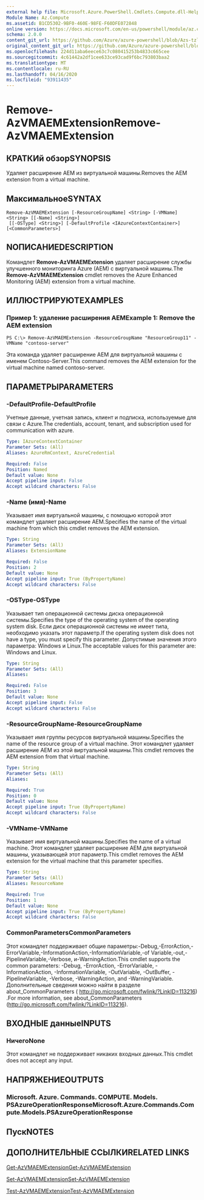 ```yaml
---
external help file: Microsoft.Azure.PowerShell.Cmdlets.Compute.dll-Help-Help.xml
Module Name: Az.Compute
ms.assetid: B1CD5302-9BF0-460E-98FE-F60DFE072848
online version: https://docs.microsoft.com/en-us/powershell/module/az.compute/remove-azvmaemextension
schema: 2.0.0
content_git_url: https://github.com/Azure/azure-powershell/blob/Azs-tzl/src/Compute/Compute/help/Remove-AzVMAEMExtension.md
original_content_git_url: https://github.com/Azure/azure-powershell/blob/Azs-tzl/src/Compute/Compute/help/Remove-AzVMAEMExtension.md
ms.openlocfilehash: 224d11aba6eece63c7c080415253b4833c665cee
ms.sourcegitcommit: 4c61442a2df1cee633ce93cad9f6bc793803baa2
ms.translationtype: MT
ms.contentlocale: ru-RU
ms.lasthandoff: 04/16/2020
ms.locfileid: "93911435"
---
```

# <span data-ttu-id="1767b-101">Remove-AzVMAEMExtension</span><span class="sxs-lookup"><span data-stu-id="1767b-101">Remove-AzVMAEMExtension</span></span>

## <span data-ttu-id="1767b-102">КРАТКИй обзор</span><span class="sxs-lookup"><span data-stu-id="1767b-102">SYNOPSIS</span></span>
<span data-ttu-id="1767b-103">Удаляет расширение AEM из виртуальной машины.</span><span class="sxs-lookup"><span data-stu-id="1767b-103">Removes the AEM extension from a virtual machine.</span></span>

## <span data-ttu-id="1767b-104">Максимальное</span><span class="sxs-lookup"><span data-stu-id="1767b-104">SYNTAX</span></span>

```
Remove-AzVMAEMExtension [-ResourceGroupName] <String> [-VMName] <String> [[-Name] <String>]
 [[-OSType] <String>] [-DefaultProfile <IAzureContextContainer>] [<CommonParameters>]
```

## <span data-ttu-id="1767b-105">NОПИСАНИЕ</span><span class="sxs-lookup"><span data-stu-id="1767b-105">DESCRIPTION</span></span>
<span data-ttu-id="1767b-106">Командлет **Remove-AzVMAEMExtension** удаляет расширение службы улучшенного мониторинга Azure (AEM) с виртуальной машины.</span><span class="sxs-lookup"><span data-stu-id="1767b-106">The **Remove-AzVMAEMExtension** cmdlet removes the Azure Enhanced Monitoring (AEM) extension from a virtual machine.</span></span>

## <span data-ttu-id="1767b-107">ИЛЛЮСТРИРУЮТ</span><span class="sxs-lookup"><span data-stu-id="1767b-107">EXAMPLES</span></span>

### <span data-ttu-id="1767b-108">Пример 1: удаление расширения AEM</span><span class="sxs-lookup"><span data-stu-id="1767b-108">Example 1: Remove the AEM extension</span></span>
```
PS C:\> Remove-AzVMAEMExtension -ResourceGroupName "ResourceGroup11" -VMName "contoso-server"
```

<span data-ttu-id="1767b-109">Эта команда удаляет расширение AEM для виртуальной машины с именем Contoso-Server.</span><span class="sxs-lookup"><span data-stu-id="1767b-109">This command removes the AEM extension for the virtual machine named contoso-server.</span></span>

## <span data-ttu-id="1767b-110">ПАРАМЕТРЫ</span><span class="sxs-lookup"><span data-stu-id="1767b-110">PARAMETERS</span></span>

### <span data-ttu-id="1767b-111">-DefaultProfile</span><span class="sxs-lookup"><span data-stu-id="1767b-111">-DefaultProfile</span></span>
<span data-ttu-id="1767b-112">Учетные данные, учетная запись, клиент и подписка, используемые для связи с Azure.</span><span class="sxs-lookup"><span data-stu-id="1767b-112">The credentials, account, tenant, and subscription used for communication with azure.</span></span>

```yaml
Type: IAzureContextContainer
Parameter Sets: (All)
Aliases: AzureRmContext, AzureCredential

Required: False
Position: Named
Default value: None
Accept pipeline input: False
Accept wildcard characters: False
```

### <span data-ttu-id="1767b-113">-Name (имя)</span><span class="sxs-lookup"><span data-stu-id="1767b-113">-Name</span></span>
<span data-ttu-id="1767b-114">Указывает имя виртуальной машины, с помощью которой этот командлет удаляет расширение AEM.</span><span class="sxs-lookup"><span data-stu-id="1767b-114">Specifies the name of the virtual machine from which this cmdlet removes the AEM extension.</span></span>

```yaml
Type: String
Parameter Sets: (All)
Aliases: ExtensionName

Required: False
Position: 2
Default value: None
Accept pipeline input: True (ByPropertyName)
Accept wildcard characters: False
```

### <span data-ttu-id="1767b-115">-OSType</span><span class="sxs-lookup"><span data-stu-id="1767b-115">-OSType</span></span>
<span data-ttu-id="1767b-116">Указывает тип операционной системы диска операционной системы.</span><span class="sxs-lookup"><span data-stu-id="1767b-116">Specifies the type of the operating system of the operating system disk.</span></span>
<span data-ttu-id="1767b-117">Если диск операционной системы не имеет типа, необходимо указать этот параметр.</span><span class="sxs-lookup"><span data-stu-id="1767b-117">If the operating system disk does not have a type, you must specify this parameter.</span></span>
<span data-ttu-id="1767b-118">Допустимые значения этого параметра: Windows и Linux.</span><span class="sxs-lookup"><span data-stu-id="1767b-118">The acceptable values for this parameter are: Windows and Linux.</span></span>

```yaml
Type: String
Parameter Sets: (All)
Aliases: 

Required: False
Position: 3
Default value: None
Accept pipeline input: False
Accept wildcard characters: False
```

### <span data-ttu-id="1767b-119">-ResourceGroupName</span><span class="sxs-lookup"><span data-stu-id="1767b-119">-ResourceGroupName</span></span>
<span data-ttu-id="1767b-120">Указывает имя группы ресурсов виртуальной машины.</span><span class="sxs-lookup"><span data-stu-id="1767b-120">Specifies the name of the resource group of a virtual machine.</span></span>
<span data-ttu-id="1767b-121">Этот командлет удаляет расширение AEM из этой виртуальной машины.</span><span class="sxs-lookup"><span data-stu-id="1767b-121">This cmdlet removes the AEM extension from that virtual machine.</span></span>

```yaml
Type: String
Parameter Sets: (All)
Aliases: 

Required: True
Position: 0
Default value: None
Accept pipeline input: True (ByPropertyName)
Accept wildcard characters: False
```

### <span data-ttu-id="1767b-122">-VMName</span><span class="sxs-lookup"><span data-stu-id="1767b-122">-VMName</span></span>
<span data-ttu-id="1767b-123">Указывает имя виртуальной машины.</span><span class="sxs-lookup"><span data-stu-id="1767b-123">Specifies the name of a virtual machine.</span></span>
<span data-ttu-id="1767b-124">Этот командлет удаляет расширение AEM для виртуальной машины, указывающей этот параметр.</span><span class="sxs-lookup"><span data-stu-id="1767b-124">This cmdlet removes the AEM extension for the virtual machine that this parameter specifies.</span></span>

```yaml
Type: String
Parameter Sets: (All)
Aliases: ResourceName

Required: True
Position: 1
Default value: None
Accept pipeline input: True (ByPropertyName)
Accept wildcard characters: False
```

### <span data-ttu-id="1767b-125">CommonParameters</span><span class="sxs-lookup"><span data-stu-id="1767b-125">CommonParameters</span></span>
<span data-ttu-id="1767b-126">Этот командлет поддерживает общие параметры:-Debug,-ErrorAction,-ErrorVariable,-InformationAction,-InformationVariable,-of Variable,-out,-PipelineVariable,-Verbose, и-WarningAction.</span><span class="sxs-lookup"><span data-stu-id="1767b-126">This cmdlet supports the common parameters: -Debug, -ErrorAction, -ErrorVariable, -InformationAction, -InformationVariable, -OutVariable, -OutBuffer, -PipelineVariable, -Verbose, -WarningAction, and -WarningVariable.</span></span> <span data-ttu-id="1767b-127">Дополнительные сведения можно найти в разделе about_CommonParameters ( http://go.microsoft.com/fwlink/?LinkID=113216) .</span><span class="sxs-lookup"><span data-stu-id="1767b-127">For more information, see about_CommonParameters (http://go.microsoft.com/fwlink/?LinkID=113216).</span></span>

## <span data-ttu-id="1767b-128">ВХОДНЫЕ данные</span><span class="sxs-lookup"><span data-stu-id="1767b-128">INPUTS</span></span>

### <span data-ttu-id="1767b-129">Ничего</span><span class="sxs-lookup"><span data-stu-id="1767b-129">None</span></span>
<span data-ttu-id="1767b-130">Этот командлет не поддерживает никаких входных данных.</span><span class="sxs-lookup"><span data-stu-id="1767b-130">This cmdlet does not accept any input.</span></span>

## <span data-ttu-id="1767b-131">НАПРЯЖЕНИЕ</span><span class="sxs-lookup"><span data-stu-id="1767b-131">OUTPUTS</span></span>

### <span data-ttu-id="1767b-132">Microsoft. Azure. Commands. COMPUTE. Models. PSAzureOperationResponse</span><span class="sxs-lookup"><span data-stu-id="1767b-132">Microsoft.Azure.Commands.Compute.Models.PSAzureOperationResponse</span></span>

## <span data-ttu-id="1767b-133">Пуск</span><span class="sxs-lookup"><span data-stu-id="1767b-133">NOTES</span></span>

## <span data-ttu-id="1767b-134">ДОПОЛНИТЕЛЬНЫЕ ССЫЛКИ</span><span class="sxs-lookup"><span data-stu-id="1767b-134">RELATED LINKS</span></span>

[<span data-ttu-id="1767b-135">Get-AzVMAEMExtension</span><span class="sxs-lookup"><span data-stu-id="1767b-135">Get-AzVMAEMExtension</span></span>](./Get-AzVMAEMExtension.md)

[<span data-ttu-id="1767b-136">Set-AzVMAEMExtension</span><span class="sxs-lookup"><span data-stu-id="1767b-136">Set-AzVMAEMExtension</span></span>](./Set-AzVMAEMExtension.md)

[<span data-ttu-id="1767b-137">Test-AzVMAEMExtension</span><span class="sxs-lookup"><span data-stu-id="1767b-137">Test-AzVMAEMExtension</span></span>](./Test-AzVMAEMExtension.md)


